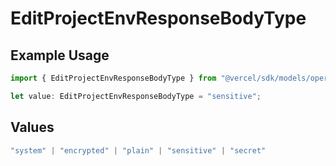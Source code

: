 # EditProjectEnvResponseBodyType

## Example Usage

```typescript
import { EditProjectEnvResponseBodyType } from "@vercel/sdk/models/operations/editprojectenv.js";

let value: EditProjectEnvResponseBodyType = "sensitive";
```

## Values

```typescript
"system" | "encrypted" | "plain" | "sensitive" | "secret"
```